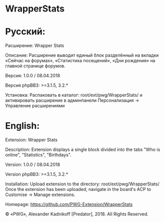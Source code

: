 # WrapperStats

# Русский:

Расширение:		Wrapper Stats

Описание:		Расширение выводит единый блок разделённый на вкладки «Сейчас на форумах», «Статистика посещений», «Дни рождения» на главной странице форумов.

Версия:			1.0.0 / 08.04.2018

Версия phpBB3:	>=3.1.5, 3.2.*

Установка:		Распаковать в каталог: root/ext/pwg/WrapperStats/ и активировать расширение в админпанели Персонализация -> Управление расширениями


# English:

Extension:		Wrapper Stats

Description:	Extension displays a single block divided into the tabs "Who is online", "Statistics", "Birthdays".

Version:		1.0.0 / 08.04.2018

Version phpBB3:	>=3.1.5, 3.2.*

Installation:	Upload extension to the directory: root/ext/pwg/WrapperStats/ Once the extension has been uploaded, navigate in the board's ACP to Customise -> Manage extensions.

Homepage: https://github.com/PWG-Extension/WrapperStats

© «PWG», Alexander Kadnikoff [Predator],  2018. All Rights Reserved.
